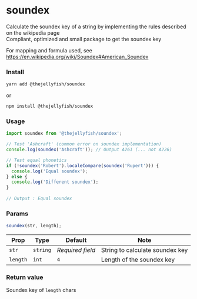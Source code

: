 # soundex
Calculate the soundex key of a string by implementing the rules described on the wikipedia page     
Compliant, optimized and small package to get the soundex key   
   
For mapping and formula used, see https://en.wikipedia.org/wiki/Soundex#American_Soundex 

### Install
```bash
yarn add @thejellyfish/soundex
```
or
```bash
npm install @thejellyfish/soundex
```
### Usage
```javascript
import soundex from '@thejellyfish/soundex';

// Test 'Ashcraft' (common error on soundex implementation)
console.log(soundex('Ashcraft')); // Output A261 (... not A226)

// Test equal phonetics
if (!soundex('Robert').localeCompare(soundex('Rupert'))) {
  console.log('Equal soundex');
} else {
  console.log('Different soundex');
}
    
// Output : Equal soundex
```

### Params

```javascript
soundex(str, length);
```

| Prop     | Type     |  Default         | Note                            |
|----------|----------|------------------|---------------------------------|
| `str`    | `string` | _Required field_ | String to calculate soundex key |
| `length` | `int`    | `4`              | Length of the soundex key       |


### Return value

Soundex key of `length` chars
